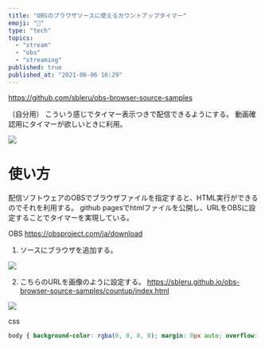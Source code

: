 ```yaml
---
title: "OBSのブラウザソースに使えるカウントアップタイマー"
emoji: "🎏"
type: "tech"
topics:
  - "stream"
  - "obs"
  - "streaming"
published: true
published_at: "2021-06-06 16:29"
---
```


https://github.com/sbleru/obs-browser-source-samples

（自分用）
こういう感じでタイマー表示つきで配信できるようにする。
動画確認用にタイマーが欲しいときに利用。

![](https://storage.googleapis.com/zenn-user-upload/83170d5843562759a567bc62.gif)

# 使い方

配信ソフトウェアのOBSでブラウザファイルを指定すると、HTML実行ができるのでそれを利用する。
github pagesでhtmlファイルを公開し、URLをOBSに設定することでタイマーを実現している。

OBS
https://obsproject.com/ja/download

1. ソースにブラウザを追加する。

![](https://storage.googleapis.com/zenn-user-upload/b1d86cc14769db54dc5ad730.png)

2. こちらのURLを画像のように設定する。
https://sbleru.github.io/obs-browser-source-samples/countup/index.html

![](https://storage.googleapis.com/zenn-user-upload/542dba2a5ef6851a2d8a8d99.png)


css
```css
body { background-color: rgba(0, 0, 0, 0); margin: 0px auto; overflow: hidden; }
```